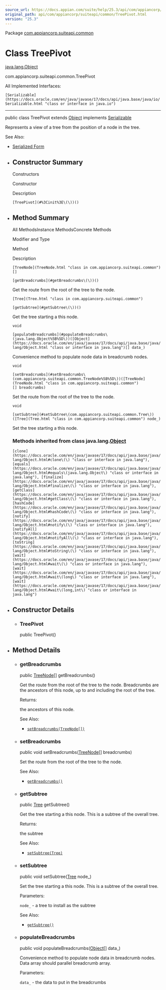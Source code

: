 ```yaml
---
source_url: https://docs.appian.com/suite/help/25.3/api/com/appiancorp/suiteapi/common/TreePivot.html
original_path: api/com/appiancorp/suiteapi/common/TreePivot.html
version: "25.3"
---
```


Package [com.appiancorp.suiteapi.common](package-summary.html)

# Class TreePivot

[java.lang.Object](https://docs.oracle.com/en/java/javase/17/docs/api/java.base/java/lang/Object.html "class or interface in java.lang")

com.appiancorp.suiteapi.common.TreePivot

All Implemented Interfaces:

`[Serializable](https://docs.oracle.com/en/java/javase/17/docs/api/java.base/java/io/Serializable.html "class or interface in java.io")`

* * *

public class TreePivot extends [Object](https://docs.oracle.com/en/java/javase/17/docs/api/java.base/java/lang/Object.html "class or interface in java.lang") implements [Serializable](https://docs.oracle.com/en/java/javase/17/docs/api/java.base/java/io/Serializable.html "class or interface in java.io")

Represents a view of a tree from the position of a node in the tree.

See Also:

-   [Serialized Form](../../../../serialized-form.html#com.appiancorp.suiteapi.common.TreePivot)

-   ## Constructor Summary

    Constructors

    Constructor

    Description

    `[TreePivot](#%3Cinit%3E\(\))()`

-   ## Method Summary

    All MethodsInstance MethodsConcrete Methods

    Modifier and Type

    Method

    Description

    `[TreeNode](TreeNode.html "class in com.appiancorp.suiteapi.common")[]`

    `[getBreadcrumbs](#getBreadcrumbs\(\))()`

    Get the route from the root of the tree to the node.

    `[Tree](Tree.html "class in com.appiancorp.suiteapi.common")`

    `[getSubtree](#getSubtree\(\))()`

    Get the tree starting a this node.

    `void`

    `[populateBreadcrumbs](#populateBreadcrumbs\(java.lang.Object%5B%5D\))([Object](https://docs.oracle.com/en/java/javase/17/docs/api/java.base/java/lang/Object.html "class or interface in java.lang")[] data_)`

    Convenience method to populate node data in breadcrumb nodes.

    `void`

    `[setBreadcrumbs](#setBreadcrumbs\(com.appiancorp.suiteapi.common.TreeNode%5B%5D\))([TreeNode](TreeNode.html "class in com.appiancorp.suiteapi.common")[] breadcrumbs)`

    Set the route from the root of the tree to the node.

    `void`

    `[setSubtree](#setSubtree\(com.appiancorp.suiteapi.common.Tree\))([Tree](Tree.html "class in com.appiancorp.suiteapi.common") node_)`

    Set the tree starting a this node.

    ### Methods inherited from class java.lang.[Object](https://docs.oracle.com/en/java/javase/17/docs/api/java.base/java/lang/Object.html "class or interface in java.lang")

    `[clone](https://docs.oracle.com/en/java/javase/17/docs/api/java.base/java/lang/Object.html#clone\(\) "class or interface in java.lang"), [equals](https://docs.oracle.com/en/java/javase/17/docs/api/java.base/java/lang/Object.html#equals\(java.lang.Object\) "class or interface in java.lang"), [finalize](https://docs.oracle.com/en/java/javase/17/docs/api/java.base/java/lang/Object.html#finalize\(\) "class or interface in java.lang"), [getClass](https://docs.oracle.com/en/java/javase/17/docs/api/java.base/java/lang/Object.html#getClass\(\) "class or interface in java.lang"), [hashCode](https://docs.oracle.com/en/java/javase/17/docs/api/java.base/java/lang/Object.html#hashCode\(\) "class or interface in java.lang"), [notify](https://docs.oracle.com/en/java/javase/17/docs/api/java.base/java/lang/Object.html#notify\(\) "class or interface in java.lang"), [notifyAll](https://docs.oracle.com/en/java/javase/17/docs/api/java.base/java/lang/Object.html#notifyAll\(\) "class or interface in java.lang"), [toString](https://docs.oracle.com/en/java/javase/17/docs/api/java.base/java/lang/Object.html#toString\(\) "class or interface in java.lang"), [wait](https://docs.oracle.com/en/java/javase/17/docs/api/java.base/java/lang/Object.html#wait\(\) "class or interface in java.lang"), [wait](https://docs.oracle.com/en/java/javase/17/docs/api/java.base/java/lang/Object.html#wait\(long\) "class or interface in java.lang"), [wait](https://docs.oracle.com/en/java/javase/17/docs/api/java.base/java/lang/Object.html#wait\(long,int\) "class or interface in java.lang")`

-   ## Constructor Details

    -   ### TreePivot

        public TreePivot()

-   ## Method Details

    -   ### getBreadcrumbs

        public [TreeNode](TreeNode.html "class in com.appiancorp.suiteapi.common")\[\] getBreadcrumbs()

        Get the route from the root of the tree to the node. Breadcrumbs are the ancestors of this node, up to and including the root of the tree.

        Returns:

        the ancestors of this node.

        See Also:

        -   [`setBreadcrumbs(TreeNode[])`](#setBreadcrumbs\(com.appiancorp.suiteapi.common.TreeNode%5B%5D\))

    -   ### setBreadcrumbs

        public void setBreadcrumbs([TreeNode](TreeNode.html "class in com.appiancorp.suiteapi.common")\[\] breadcrumbs)

        Set the route from the root of the tree to the node.

        See Also:

        -   [`getBreadcrumbs()`](#getBreadcrumbs\(\))

    -   ### getSubtree

        public [Tree](Tree.html "class in com.appiancorp.suiteapi.common") getSubtree()

        Get the tree starting a this node. This is a subtree of the overall tree.

        Returns:

        the subtree

        See Also:

        -   [`setSubtree(Tree)`](#setSubtree\(com.appiancorp.suiteapi.common.Tree\))

    -   ### setSubtree

        public void setSubtree([Tree](Tree.html "class in com.appiancorp.suiteapi.common") node\_)

        Set the tree starting a this node. This is a subtree of the overall tree.

        Parameters:

        `node_` - a tree to install as the subtree

        See Also:

        -   [`getSubtree()`](#getSubtree\(\))

    -   ### populateBreadcrumbs

        public void populateBreadcrumbs([Object](https://docs.oracle.com/en/java/javase/17/docs/api/java.base/java/lang/Object.html "class or interface in java.lang")\[\] data\_)

        Convenience method to populate node data in breadcrumb nodes. Data array should parallel breadcrumb array.

        Parameters:

        `data_` - the data to put in the breadcrumbs